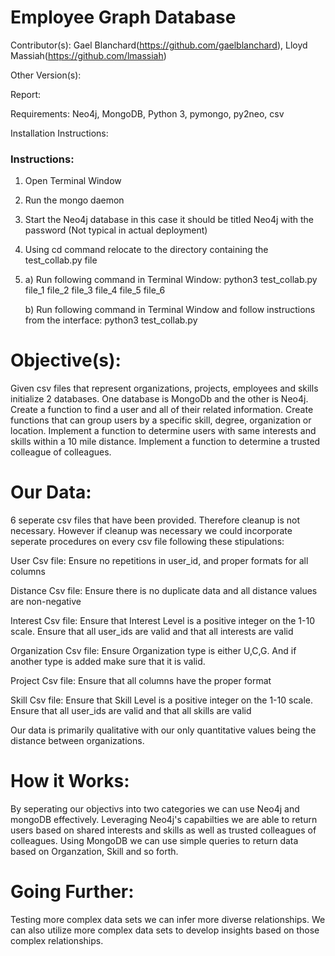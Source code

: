 # Employee Graph Database

Contributor(s): Gael Blanchard(https://github.com/gaelblanchard), Lloyd Massiah(https://github.com/lmassiah)

Other Version(s):

Report: 

Requirements: Neo4j, MongoDB, Python 3, pymongo, py2neo, csv

Installation Instructions:

### Instructions:

1) Open Terminal Window

2) Run the mongo daemon

3) Start the Neo4j database in this case it should be titled Neo4j with the password (Not typical in actual deployment)

4) Using cd command relocate to the directory containing the test_collab.py file

5) a) Run following command in Terminal Window:  python3 test_collab.py file_1 file_2 file_3 file_4 file_5 file_6

   b) Run following command in Terminal Window and follow instructions from the interface: python3 test_collab.py
   
# Objective(s):
Given csv files that represent organizations, projects, employees and skills initialize 2 databases.
One database is MongoDb and the other is Neo4j. Create a function to find a user and all of their related information. Create functions that can group users by a specific skill, degree,
organization or location. Implement a function to determine users with same interests and skills within a 10 mile distance.
Implement a function to determine a trusted colleague of colleagues. 

# Our Data:
6 seperate csv files that have been provided. Therefore cleanup is not necessary. However if cleanup was necessary we could incorporate seperate procedures on every csv file following these stipulations:

User Csv file: Ensure no repetitions in user_id, and proper formats for all columns

Distance Csv file: Ensure there is no duplicate data and all distance values are non-negative

Interest Csv file: Ensure that Interest Level is a positive integer on the 1-10 scale. Ensure that all user_ids are valid and that all interests are valid

Organization Csv file: Ensure Organization type is either U,C,G. And if another type is added make sure that it is valid.

Project Csv file: Ensure that all columns have the proper format

Skill Csv file: Ensure that Skill Level is a positive integer on the 1-10 scale. Ensure that all user_ids are valid and that all skills are valid

Our data is primarily qualitative with our only quantitative values being the distance between organizations.

# How it Works:
By seperating our objectivs into two categories we can use Neo4j and mongoDB effectively. Leveraging Neo4j's capabilties we are able to return users based on shared interests and skills as well as trusted colleagues of colleagues. Using MongoDB we can use simple queries to return data based on Organzation, Skill and so forth.

# Going Further:
Testing more complex data sets we can infer more diverse relationships. We can also utilize more complex data sets to develop insights based on those complex relationships.
